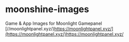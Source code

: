 # moonshine-images

Game & App Images for Moonlight Gamepanel
[//moonlightpanel.xyz/)https://moonlightpanel.xyz/](https://moonlightpanel.xyz/)https://moonlightpanel.xyz/
